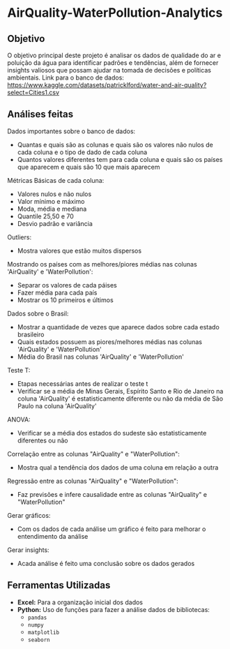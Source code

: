 # AirQuality-WaterPollution-Analytics

## Objetivo

O objetivo principal deste projeto é analisar os dados de qualidade do ar e poluição da água para identificar padrões e tendências, além de fornecer insights valiosos que possam ajudar na tomada de decisões e políticas ambientais. 
Link para o banco de dados: https://www.kaggle.com/datasets/patricklford/water-and-air-quality?select=Cities1.csv

## Análises feitas

Dados importantes sobre o banco de dados: 
 - Quantas e quais são as colunas e quais são os valores não nulos de cada coluna e o tipo de dado de cada coluna
 - Quantos valores diferentes tem para cada coluna e quais são os países que aparecem e quais são 10 que mais aparecem

Métricas Básicas de cada coluna:
 - Valores nulos e não nulos
 - Valor mínimo e máximo
 - Moda, média e mediana
 - Quantile 25,50 e 70
 - Desvio padrão e variância

Outliers:
  - Mostra valores que estão muitos dispersos

Mostrando os países com as melhores/piores médias nas colunas 'AirQuality' e 'WaterPollution':
  - Separar os valores de cada páises
  - Fazer média para cada país
  - Mostrar os 10 primeiros e últimos

Dados sobre o Brasil:
  - Mostrar a quantidade de vezes que aparece dados sobre cada estado brasileiro
  - Quais estados possuem as piores/melhores médias nas colunas 'AirQuality' e 'WaterPollution'
  - Média do Brasil nas colunas 'AirQuality' e 'WaterPollution'

Teste T:
  - Etapas necessárias antes de realizar o teste t
  - Verificar se a média de Minas Gerais, Espírito Santo e Rio de Janeiro na coluna 'AirQuality' é estatisticamente diferente ou não da média de São Paulo na coluna 'AirQuality'

ANOVA:
  - Verificar se a média dos estados do sudeste são estatisticamente diferentes ou não

Correlação entre as colunas "AirQuality" e "WaterPollution":
  - Mostra qual a tendência dos dados de uma coluna em relação a outra

Regressão entre as colunas "AirQuality" e "WaterPollution":
  - Faz previsões e infere causalidade entre as colunas "AirQuality" e "WaterPollution"

Gerar gráficos:
 - Com os dados de cada análise um gráfico é feito para melhorar o entendimento da análise

Gerar insights:
 - Acada análise é feito uma conclusão sobre os dados gerados

## Ferramentas Utilizadas

- **Excel:** Para a organização inicial dos dados 
- **Python:** Uso de funções para fazer a análise dados de bibliotecas:  
  - `pandas`
  - `numpy`
  - `matplotlib`
  - `seaborn`

